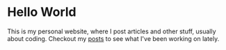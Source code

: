 # Hello World

This is my personal website, where I post articles and other stuff, usually
about coding. Checkout my [posts](programmador.com/posts/) to see what I've been
working on lately.
